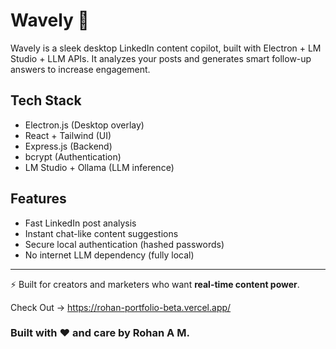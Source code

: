 # Wavely 🎯

Wavely is a sleek desktop LinkedIn content copilot, built with Electron + LM Studio + LLM APIs. It analyzes your posts and generates smart follow-up answers to increase engagement.

## Tech Stack
- Electron.js (Desktop overlay)
- React + Tailwind (UI)
- Express.js (Backend)
- bcrypt (Authentication)
- LM Studio + Ollama (LLM inference)

## Features
- Fast LinkedIn post analysis
- Instant chat-like content suggestions
- Secure local authentication (hashed passwords)
- No internet LLM dependency (fully local)

---

⚡️ Built for creators and marketers who want **real-time content power**.

Check Out -> https://rohan-portfolio-beta.vercel.app/

### Built with ❤️ and care by Rohan A M.
